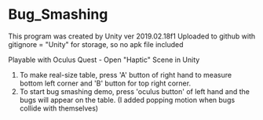 # Bug_Smashing
 
This program was created by Unity ver 2019.02.18f1
Uploaded to github with gitignore = "Unity" for storage, so no apk file included

Playable with Oculus Quest - Open "Haptic" Scene in Unity
 
1. To make real-size table, press 'A' button of right hand to measure bottom left corner
 and 'B' button for top right corner.
2. To start bug smashing demo, press 'oculus button' of left hand and the bugs will appear 
on the table. (I added popping motion when bugs collide with themselves)



